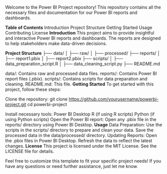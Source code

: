 Welcome to the Power BI Project repository! This repository contains all the necessary files and documentation for our Power BI reports and dashboards.

**Table of Contents**
Introduction
Project Structure
Getting Started
Usage
Contributing
License
**Introduction**
This project aims to provide insightful and interactive Power BI reports and dashboards. The reports are designed to help stakeholders make data-driven decisions.

**Project Structure**
├── data/
│   ├── raw/
│   ├── processed/
├── reports/
│   ├── report1.pbix
│   ├── report2.pbix
├── scripts/
│   ├── data_preparation_script.R
│   ├── data_cleaning_script.py
├── README.md

data/: Contains raw and processed data files.
reports/: Contains Power BI report files (.pbix).
scripts/: Contains scripts for data preparation and cleaning.
README.md: This file.
**Getting Started**
To get started with this project, follow these steps:

Clone the repository:
git clone https://github.com/yourusername/powerbi-project.git
cd powerbi-project

Install necessary tools:
Power BI Desktop
R (if using R scripts)
Python (if using Python scripts)
Open the Power BI report:
Open any .pbix file in the reports/ directory using Power BI Desktop.
**Usage**
Data Preparation:
Use the scripts in the scripts/ directory to prepare and clean your data.
Save the processed data in the data/processed/ directory.
Updating Reports:
Open the .pbix files in Power BI Desktop.
Refresh the data to reflect the latest changes.
**License**
This project is licensed under the MIT License. See the LICENSE file for details.

Feel free to customize this template to fit your specific project needs! If you have any questions or need further assistance, just let me know.

